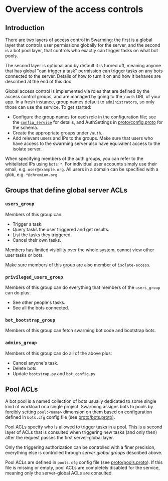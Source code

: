 # Overview of the access controls

## Introduction

There are two layers of access control in Swarming: the first is a global layer
that controls user permissions globally for the server, and the second is
a bot pool layer, that controls who exactly can trigger tasks on what bot pools.

The second layer is optional and by default it is turned off, meaning anyone
that has global "can trigger a task" permission can trigger tasks on any bots
connected to the server. Details of how to turn it on and how it behaves are
described at the end of this doc.

Global access control is implemented via roles that are defined by the
access control groups, and are managed by going to the `/auth` URL of
your app. In a fresh instance, group names default to
`administrators`, so only those can use the service.  To get started:

* Configure the group names for each role in the configuration file;
  see the [`config_service`](../../config_service) for details, and
  AuthSettings in [proto/config.proto](../proto/config.proto) for the
  schema.
* Create the appropriate groups under `/auth`.
* Add relevant users and IPs to the groups.  Make sure that users who
  have access to the swarming server also have equivalent access to
  the isolate server.

When specifying members of the auth groups, you can refer to the whitelisted IPs
using `bots:*`. For individual user accounts simply use their email,
e.g. `user@example.org`.  All users in a domain can be specified with a glob,
e.g. `*@chromium.org`.


## Groups that define global server ACLs

### `users_group`

Members of this group can:

*   Trigger a task.
*   Query tasks the user triggered and get results.
*   List the tasks they triggered.
*   Cancel their own tasks.

Members has limited visibility over the whole system, cannot view other user
tasks or bots.

Make sure members of this group are also member of `isolate-access`.

### `privileged_users_group`

Members of this group can do everything that members of the `users_group` can do
plus:

*   See other people's tasks.
*   See all the bots connected.

### `bot_bootstrap_group`

Members of this group can fetch swarming bot code and bootstrap bots.

### `admins_group`

Members of this group can do all of the above plus:

*   Cancel anyone's task.
*   Delete bots.
*   Update `bootstrap.py` and `bot_config.py`.


## Pool ACLs

A bot pool is a named collection of bots usually dedicated to some single
kind of workload or a single project. Swarming assigns bots to pools by forcibly
setting `pool:<name>` dimension on them based on configuration defined in
`bots.cfg` config file (see [proto/bots.proto](../proto/bots.proto)).

Pool ACLs specify who is allowed to trigger tasks in a pool. This is a second
layer of ACLs that is consulted when triggering new tasks (and only then) after
the request passes the first server-global layer.

Only the triggering authorization can be controlled with a finer precision,
everything else is controlled through *server global groups* described above.

Pool ACLs are defined in `pools.cfg` config file (see
[proto/pools.proto](../proto/pools.proto)). If this file is missing or empty,
pool ACLs are completely disabled for the service, meaning only the
server-global ACLs are consulted.
